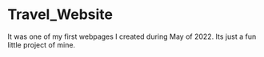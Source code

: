 # Travel_Website
It was one of my first webpages I created during May of 2022. Its just a fun little project of mine. 

